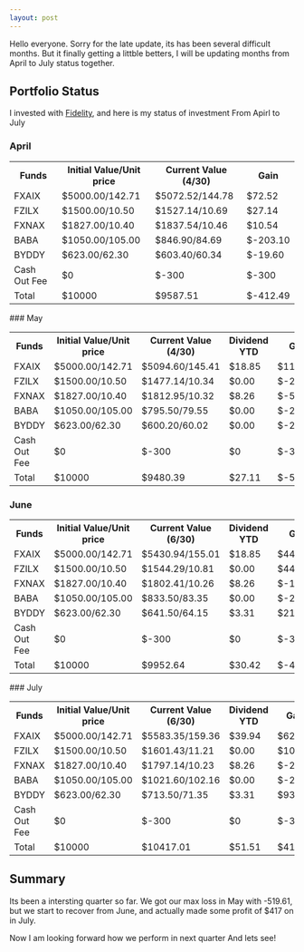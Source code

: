 ```yaml
---
layout: post
---
```


Hello everyone. Sorry for the late update, its has been several difficult months. But it finally getting a littble betters, I will be updating months from April to July status together.
## Portfolio Status
I invested with [Fidelity](https://www.fidelity.com/), and here is my status of investment From Apirl to July

### April

<table style="width:100%">
  <tr>
    <th> Funds </th>
    <th> Initial Value/Unit price </th>
    <th> Current Value (4/30) </th>
    <th> Gain </th>
  </tr>
  <tr>
    <td> FXAIX </td>
    <td> $5000.00/142.71 </td>
    <td> $5072.52/144.78 </td>
    <td> $72.52 </td>
  </tr>
  <tr>
    <td> FZILX </td>
    <td> $1500.00/10.50 </td>
    <td> $1527.14/10.69 </td>
    <td> $27.14 </td>
  </tr>
  <tr>
    <td> FXNAX </td>
    <td> $1827.00/10.40 </td>
    <td> $1837.54/10.46 </td>
    <td> $10.54 </td>
  </tr>
  <tr>
    <td> BABA </td>
    <td> $1050.00/105.00 </td>
    <td> $846.90/84.69 </td>
    <td> $-203.10 </td>
  </tr>
  <tr>
    <td> BYDDY </td>
    <td> $623.00/62.30 </td>
    <td> $603.40/60.34 </td>
    <td> $-19.60 </td>
  </tr>
  <tr>
    <td> Cash Out Fee </td>
    <td> $0 </td>
    <td> $-300 </td>
    <td> $-300 </td>
  </tr>
  <tr>
    <td> Total </td>
    <td> $10000 </td>
    <td> $9587.51 </td>
    <td> $-412.49 </td>
  </tr>
</table>
### May
<table style="width:100%">
  <tr>
    <th> Funds </th>
    <th> Initial Value/Unit price </th>
    <th> Current Value (4/30) </th>
    <th> Dividend YTD </th>
    <th> Gain </th>
  </tr>
  <tr>
    <td> FXAIX </td>
    <td> $5000.00/142.71 </td>
    <td> $5094.60/145.41 </td>
    <td> $18.85 </td>
    <td> $113.45 </td>
  </tr>
  <tr>
    <td> FZILX </td>
    <td> $1500.00/10.50 </td>
    <td> $1477.14/10.34 </td>
    <td> $0.00 </td>
    <td> $-22.86 </td>
  </tr>
  <tr>
    <td> FXNAX </td>
    <td> $1827.00/10.40 </td>
    <td> $1812.95/10.32 </td>
    <td> $8.26 </td>
    <td> $-5.80 </td>
  </tr>
  <tr>
    <td> BABA </td>
    <td> $1050.00/105.00 </td>
    <td> $795.50/79.55 </td>
    <td> $0.00 </td>
    <td> $-254.50 </td>
  </tr>
  <tr>
    <td> BYDDY </td>
    <td> $623.00/62.30 </td>
    <td> $600.20/60.02 </td>
    <td> $0.00 </td>
    <td> $-22.80 </td>
  </tr>
  <tr>
    <td> Cash Out Fee </td>
    <td> $0 </td>
    <td> $-300 </td>
    <td> $0 </td>
    <td> $-300 </td>
  </tr>
  <tr>
    <td> Total </td>
    <td> $10000 </td>
    <td> $9480.39 </td>
    <td> $27.11 </td>
    <td> $-519.61 </td>
  </tr>
</table>

### June

<table style="width:100%">
  <tr>
    <th> Funds </th>
    <th> Initial Value/Unit price </th>
    <th> Current Value (6/30) </th>
    <th> Dividend YTD </th>
    <th> Gain </th>
  </tr>
  <tr>
    <td> FXAIX </td>
    <td> $5000.00/142.71 </td>
    <td> $5430.94/155.01 </td>
    <td> $18.85 </td>
    <td> $449.79 </td>
  </tr>
  <tr>
    <td> FZILX </td>
    <td> $1500.00/10.50 </td>
    <td> $1544.29/10.81 </td>
    <td> $0.00 </td>
    <td> $44.29 </td>
  </tr>
  <tr>
    <td> FXNAX </td>
    <td> $1827.00/10.40 </td>
    <td> $1802.41/10.26 </td>
    <td> $8.26 </td>
    <td> $-16.34 </td>
  </tr>
  <tr>
    <td> BABA </td>
    <td> $1050.00/105.00 </td>
    <td> $833.50/83.35 </td>
    <td> $0.00 </td>
    <td> $-216.50 </td>
  </tr>
  <tr>
    <td> BYDDY </td>
    <td> $623.00/62.30 </td>
    <td> $641.50/64.15 </td>
    <td> $3.31 </td>
    <td> $21.81 </td>
  </tr>
  <tr>
    <td> Cash Out Fee </td>
    <td> $0 </td>
    <td> $-300 </td>
    <td> $0 </td>
    <td> $-300 </td>
  </tr>
  <tr>
    <td> Total </td>
    <td> $10000 </td>
    <td> $9952.64 </td>
    <td> $30.42 </td>
    <td> $-47.36 </td>
  </tr>
</table>
### July

<table style="width:100%">
  <tr>
    <th> Funds </th>
    <th> Initial Value/Unit price </th>
    <th> Current Value (6/30) </th>
    <th> Dividend YTD </th>
    <th> Gain </th>
  </tr>
  <tr>
    <td> FXAIX </td>
    <td> $5000.00/142.71 </td>
    <td> $5583.35/159.36 </td>
    <td> $39.94 </td>
    <td> $623.29 </td>
  </tr>
  <tr>
    <td> FZILX </td>
    <td> $1500.00/10.50 </td>
    <td> $1601.43/11.21 </td>
    <td> $0.00 </td>
    <td> $101.43 </td>
  </tr>
  <tr>
    <td> FXNAX </td>
    <td> $1827.00/10.40 </td>
    <td> $1797.14/10.23 </td>
    <td> $8.26 </td>
    <td> $-21.61 </td>
  </tr>
  <tr>
    <td> BABA </td>
    <td> $1050.00/105.00 </td>
    <td> $1021.60/102.16 </td>
    <td> $0.00 </td>
    <td> $-28.40 </td>
  </tr>
  <tr>
    <td> BYDDY </td>
    <td> $623.00/62.30 </td>
    <td> $713.50/71.35 </td>
    <td> $3.31 </td>
    <td> $93.81 </td>
  </tr>
  <tr>
    <td> Cash Out Fee </td>
    <td> $0 </td>
    <td> $-300 </td>
    <td> $0 </td>
    <td> $-300 </td>
  </tr>
  <tr>
    <td> Total </td>
    <td> $10000 </td>
    <td> $10417.01 </td>
    <td> $51.51 </td>
    <td> $417.01 </td>
  </tr>
</table>


## Summary

Its been a intersting quarter so far. We got our max loss in May with -519.61, 
but we start to recover from June, and actually made some profit of $417 on in July. 

Now I am looking forward how we perform in next quarter And lets see! 

 


